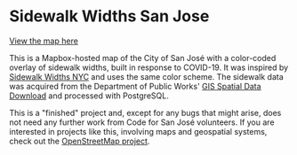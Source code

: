 # Sidewalk Widths San Jose

[View the map here](https://www.codeforsanjose.com/sidewalk-widths/)

This is a Mapbox-hosted map of the City of San José with a color-coded overlay of sidewalk widths, built in response to COVID-19. It was inspired by [Sidewalk Widths NYC](https://www.sidewalkwidths.nyc/) and uses the same color scheme. The sidewalk data was acquired from the Department of Public Works' [GIS Spatial Data Download](https://www.sanjoseca.gov/your-government/departments-offices/public-works/resources/gis-data-downloads) and processed with PostgreSQL.

This is a "finished" project and, except for any bugs that might arise, does not need any further work from Code for San José volunteers. If you are interested in projects like this, involving maps and geospatial systems, check out the [OpenStreetMap project](https://github.com/codeforsanjose/OSM-SouthBay).
